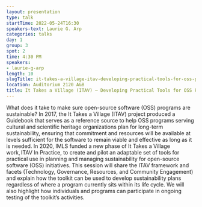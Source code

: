 ```yaml
---
layout: presentation
type: talk
startTime: 2022-05-24T16:30
speakers-text: Laurie G. Arp
categories: talks
day: 1
group: 3
spot: 2
time: 4:30 PM
speakers:
- laurie-g-arp
length: 10
slugTitle: it-takes-a-village-itav-developing-practical-tools-for-oss-program-sustainability
location: Auditorium 2120 A&B
title: It Takes a Village (ITAV) – Developing Practical Tools for OSS Program Sustainability
---
```

What does it take to make sure open-source software (OSS) programs are sustainable? In 2017, the It Takes a Village (ITAV) project produced a Guidebook that serves as a reference source to help OSS programs serving cultural and scientific heritage organizations plan for long-term sustainability, ensuring that commitment and resources will be available at levels sufficient for the software to remain viable and effective as long as it is needed. In 2020, IMLS funded a new phase of It Takes a Village work, ITAV In Practice, to create and pilot an adaptable set of tools for practical use in planning and managing sustainability for open-source software (OSS) initiatives. This session will share the ITAV framework and facets (Technology, Governance, Resources, and Community Engagement) and explain how the toolkit can be used to develop sustainability plans regardless of where a program currently sits within its life cycle. We will also highlight how individuals and programs can participate in ongoing testing of the toolkit’s activities.
